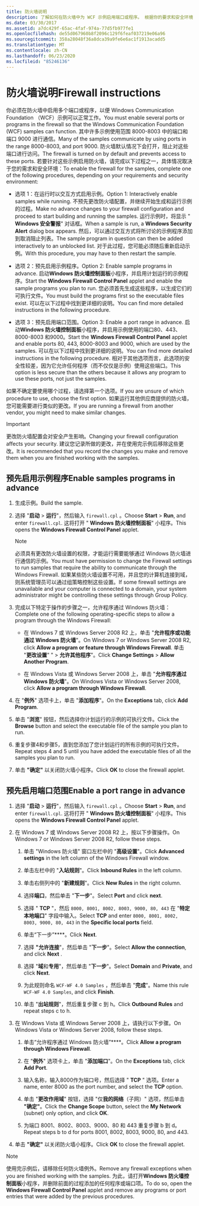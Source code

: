 ```yaml
---
title: 防火墙说明
description: 了解如何在防火墙中为 WCF 示例启用端口或程序。 根据你的要求和安全环境使用这些过程之一。
ms.date: 03/30/2017
ms.assetid: a7dc429f-65ac-4faf-974a-77d5fb977fe1
ms.openlocfilehash: de55d067960b8f2096c129f6feaf037219e06a96
ms.sourcegitcommit: 358a28048f36a8dca39a9fe6e6ac1f1913acadd5
ms.translationtype: MT
ms.contentlocale: zh-CN
ms.lasthandoff: 06/23/2020
ms.locfileid: "85246136"
---
```

# <a name="firewall-instructions"></a><span data-ttu-id="1953d-104">防火墙说明</span><span class="sxs-lookup"><span data-stu-id="1953d-104">Firewall instructions</span></span>

<span data-ttu-id="1953d-105">你必须在防火墙中启用多个端口或程序，以便 Windows Communication Foundation （WCF）示例可以正常工作。</span><span class="sxs-lookup"><span data-stu-id="1953d-105">You must enable several ports or programs in the firewall so that the Windows Communication Foundation (WCF) samples can function.</span></span> <span data-ttu-id="1953d-106">其中许多示例使用范围 8000-8003 中的端口和端口 9000 进行通信。</span><span class="sxs-lookup"><span data-stu-id="1953d-106">Many of the samples communicate by using ports in the range 8000-8003, and port 9000.</span></span> <span data-ttu-id="1953d-107">防火墙默认情况下会打开，阻止对这些端口进行访问。</span><span class="sxs-lookup"><span data-stu-id="1953d-107">The firewall is turned on by default and prevents access to these ports.</span></span> <span data-ttu-id="1953d-108">若要针对这些示例启用防火墙，请完成以下过程之一，具体情况取决于您的需求和安全环境：</span><span class="sxs-lookup"><span data-stu-id="1953d-108">To enable the firewall for the samples, complete one of the following procedures, depending on your requirements and security environment:</span></span>

- <span data-ttu-id="1953d-109">选项 1：在运行时以交互方式启用示例。</span><span class="sxs-lookup"><span data-stu-id="1953d-109">Option 1: Interactively enable samples while running.</span></span> <span data-ttu-id="1953d-110">不预先更改防火墙配置，并继续开始生成和运行示例的过程。</span><span class="sxs-lookup"><span data-stu-id="1953d-110">Make no advance changes to your firewall configuration and proceed to start building and running the samples.</span></span> <span data-ttu-id="1953d-111">运行示例时，将显示 " **Windows 安全警报**" 对话框。</span><span class="sxs-lookup"><span data-stu-id="1953d-111">When a sample is run, a **Windows Security Alert** dialog box appears.</span></span> <span data-ttu-id="1953d-112">然后，可以通过交互方式将所讨论的示例程序添加到取消阻止列表。</span><span class="sxs-lookup"><span data-stu-id="1953d-112">The sample program in question can then be added interactively to an unblocked list.</span></span> <span data-ttu-id="1953d-113">对于此过程，您可能必须随后重新启动示例。</span><span class="sxs-lookup"><span data-stu-id="1953d-113">With this procedure, you may have to then restart the sample.</span></span>

- <span data-ttu-id="1953d-114">选项 2：预先启用示例程序。</span><span class="sxs-lookup"><span data-stu-id="1953d-114">Option 2: Enable sample programs in advance.</span></span> <span data-ttu-id="1953d-115">启动**Windows 防火墙控制面板**小程序，并启用计划运行的示例程序。</span><span class="sxs-lookup"><span data-stu-id="1953d-115">Start the **Windows Firewall Control Panel** applet and enable the sample programs you plan to run.</span></span> <span data-ttu-id="1953d-116">您必须首先生成这些程序，以生成它们的可执行文件。</span><span class="sxs-lookup"><span data-stu-id="1953d-116">You must build the programs first so the executable files exist.</span></span> <span data-ttu-id="1953d-117">可以在以下过程中找到更详细的说明。</span><span class="sxs-lookup"><span data-stu-id="1953d-117">You can find more detailed instructions in the following procedure.</span></span>

- <span data-ttu-id="1953d-118">选项 3：预先启用端口范围。</span><span class="sxs-lookup"><span data-stu-id="1953d-118">Option 3: Enable a port range in advance.</span></span> <span data-ttu-id="1953d-119">启动**Windows 防火墙控制面板**小程序，并启用示例使用的端口80、443、8000-8003 和9000。</span><span class="sxs-lookup"><span data-stu-id="1953d-119">Start the **Windows Firewall Control Panel** applet and enable ports 80, 443, 8000-8003 and 9000, which are used by the samples.</span></span> <span data-ttu-id="1953d-120">可以在以下过程中找到更详细的说明。</span><span class="sxs-lookup"><span data-stu-id="1953d-120">You can find more detailed instructions in the following procedure.</span></span> <span data-ttu-id="1953d-121">相对于其他选项而言，此选项的安全性较差，因为它允许任何程序（而不仅仅是示例）使用这些端口。</span><span class="sxs-lookup"><span data-stu-id="1953d-121">This option is less secure than the others because it allows any program to use these ports, not just the samples.</span></span>

<span data-ttu-id="1953d-122">如果不确定要使用哪个过程，请选择第一个选项。</span><span class="sxs-lookup"><span data-stu-id="1953d-122">If you are unsure of which procedure to use, choose the first option.</span></span> <span data-ttu-id="1953d-123">如果运行其他供应商提供的防火墙，您可能需要进行类似的更改。</span><span class="sxs-lookup"><span data-stu-id="1953d-123">If you are running a firewall from another vendor, you might need to make similar changes.</span></span>

> [!IMPORTANT]
> <span data-ttu-id="1953d-124">更改防火墙配置会对安全产生影响。</span><span class="sxs-lookup"><span data-stu-id="1953d-124">Changing your firewall configuration affects your security.</span></span> <span data-ttu-id="1953d-125">建议您记录所做的更改，并在使用完示例后移除这些更改。</span><span class="sxs-lookup"><span data-stu-id="1953d-125">It is recommended that you record the changes you make and remove them when you are finished working with the samples.</span></span>

## <a name="enable-samples-programs-in-advance"></a><span data-ttu-id="1953d-126">预先启用示例程序</span><span class="sxs-lookup"><span data-stu-id="1953d-126">Enable samples programs in advance</span></span>

1. <span data-ttu-id="1953d-127">生成示例。</span><span class="sxs-lookup"><span data-stu-id="1953d-127">Build the sample.</span></span>

2. <span data-ttu-id="1953d-128">选择 "**启动**  >  **运行**"，然后输入 `firewall.cpl` 。</span><span class="sxs-lookup"><span data-stu-id="1953d-128">Choose **Start** > **Run**, and enter `firewall.cpl`.</span></span> <span data-ttu-id="1953d-129">这将打开 " **Windows 防火墙控制面板**" 小程序。</span><span class="sxs-lookup"><span data-stu-id="1953d-129">This opens the **Windows Firewall Control Panel** applet.</span></span>

    > [!NOTE]
    > <span data-ttu-id="1953d-130">必须具有更改防火墙设置的权限，才能运行需要能够通过 Windows 防火墙进行通信的示例。</span><span class="sxs-lookup"><span data-stu-id="1953d-130">You must have permission to change the Firewall settings to run samples that require the ability to communicate through the Windows Firewall.</span></span> <span data-ttu-id="1953d-131">如果某些防火墙设置不可用，并且您的计算机连接到域，则系统管理员可以通过组策略控制这些设置。</span><span class="sxs-lookup"><span data-stu-id="1953d-131">If some firewall settings are unavailable and your computer is connected to a domain, your system administrator might be controlling these settings through Group Policy.</span></span>

3. <span data-ttu-id="1953d-132">完成以下特定于操作的步骤之一，允许程序通过 Windows 防火墙：</span><span class="sxs-lookup"><span data-stu-id="1953d-132">Complete one of the following operating-specific steps to allow a program through the Windows Firewall:</span></span>

    - <span data-ttu-id="1953d-133">在 Windows 7 或 Windows Server 2008 R2 上，单击 "**允许程序或功能通过 Windows 防火墙**"。</span><span class="sxs-lookup"><span data-stu-id="1953d-133">On Windows 7 or Windows Server 2008 R2, click **Allow a program or feature through Windows Firewall**.</span></span> <span data-ttu-id="1953d-134">单击 "**更改设置**" "  >  **允许其他程序**"。</span><span class="sxs-lookup"><span data-stu-id="1953d-134">Click **Change Settings** > **Allow Another Program**.</span></span>

    - <span data-ttu-id="1953d-135">在 Windows Vista 或 Windows Server 2008 上，单击 "**允许程序通过 Windows 防火墙**"。</span><span class="sxs-lookup"><span data-stu-id="1953d-135">On Windows Vista or Windows Server 2008, click **Allow a program through Windows Firewall**.</span></span>

4. <span data-ttu-id="1953d-136">在 "**例外**" 选项卡上，单击 "**添加程序**"。</span><span class="sxs-lookup"><span data-stu-id="1953d-136">On the **Exceptions** tab, click **Add Program**.</span></span>

5. <span data-ttu-id="1953d-137">单击 "**浏览**" 按钮，然后选择你计划运行的示例的可执行文件。</span><span class="sxs-lookup"><span data-stu-id="1953d-137">Click the **Browse** button and select the executable file of the sample you plan to run.</span></span>

6. <span data-ttu-id="1953d-138">重复步骤4和步骤5，直到您添加了您计划运行的所有示例的可执行文件。</span><span class="sxs-lookup"><span data-stu-id="1953d-138">Repeat steps 4 and 5 until you have added the executable files of all the samples you plan to run.</span></span>

7. <span data-ttu-id="1953d-139">单击 **"确定"** 以关闭防火墙小程序。</span><span class="sxs-lookup"><span data-stu-id="1953d-139">Click **OK** to close the firewall applet.</span></span>

## <a name="enable-a-port-range-in-advance"></a><span data-ttu-id="1953d-140">预先启用端口范围</span><span class="sxs-lookup"><span data-stu-id="1953d-140">Enable a port range in advance</span></span>

1. <span data-ttu-id="1953d-141">选择 "**启动**  >  **运行**"，然后输入 `firewall.cpl` 。</span><span class="sxs-lookup"><span data-stu-id="1953d-141">Choose **Start** > **Run**, and enter `firewall.cpl`.</span></span> <span data-ttu-id="1953d-142">这将打开 " **Windows 防火墙控制面板**" 小程序。</span><span class="sxs-lookup"><span data-stu-id="1953d-142">This opens the **Windows Firewall Control Panel** applet.</span></span>

2. <span data-ttu-id="1953d-143">在 Windows 7 或 Windows Server 2008 R2 上，按以下步骤操作。</span><span class="sxs-lookup"><span data-stu-id="1953d-143">On Windows 7 or Windows Server 2008 R2, follow these steps.</span></span>

    1. <span data-ttu-id="1953d-144">单击 "Windows 防火墙" 窗口左栏中的 "**高级设置**"。</span><span class="sxs-lookup"><span data-stu-id="1953d-144">Click **Advanced settings** in the left column of the Windows Firewall window.</span></span>

    2. <span data-ttu-id="1953d-145">单击左栏中的 "**入站规则**"。</span><span class="sxs-lookup"><span data-stu-id="1953d-145">Click **Inbound Rules** in the left column.</span></span>

    3. <span data-ttu-id="1953d-146">单击右侧列中的 "**新建规则**"。</span><span class="sxs-lookup"><span data-stu-id="1953d-146">Click **New Rules** in the right column.</span></span>

    4. <span data-ttu-id="1953d-147">选择**端口**，然后单击 "**下一步**"。</span><span class="sxs-lookup"><span data-stu-id="1953d-147">Select **Port** and click **next**.</span></span>

    5. <span data-ttu-id="1953d-148">选择 " **TCP** "，然后 `8000, 8001, 8002, 8003, 9000, 80, 443` 在 "**特定本地端口**" 字段中输入。</span><span class="sxs-lookup"><span data-stu-id="1953d-148">Select **TCP** and enter `8000, 8001, 8002, 8003, 9000, 80, 443` in the **Specific local ports** field.</span></span>

    6. <span data-ttu-id="1953d-149">单击“下一步”\*\*\*\*。</span><span class="sxs-lookup"><span data-stu-id="1953d-149">Click **Next**.</span></span>

    7. <span data-ttu-id="1953d-150">选择 **"允许连接**"，然后单击 "**下一步**"。</span><span class="sxs-lookup"><span data-stu-id="1953d-150">Select **Allow the connection**, and click **Next** .</span></span>

    8. <span data-ttu-id="1953d-151">选择 "**域**和**专用**"，然后单击 "**下一步**"。</span><span class="sxs-lookup"><span data-stu-id="1953d-151">Select **Domain** and **Private**, and click **Next**.</span></span>

    9. <span data-ttu-id="1953d-152">为此规则命名 `WCF-WF 4.0 Samples` ，然后单击 "**完成**"。</span><span class="sxs-lookup"><span data-stu-id="1953d-152">Name this rule `WCF-WF 4.0 Samples`, and click **Finish**.</span></span>

    10. <span data-ttu-id="1953d-153">单击 "**出站规则**"，然后重复步骤 c 到 h。</span><span class="sxs-lookup"><span data-stu-id="1953d-153">Click **Outbound Rules** and repeat steps c to h.</span></span>

3. <span data-ttu-id="1953d-154">在 Windows Vista 或 Windows Server 2008 上，请执行以下步骤。</span><span class="sxs-lookup"><span data-stu-id="1953d-154">On Windows Vista or Windows Server 2008, follow these steps.</span></span>

    1. <span data-ttu-id="1953d-155">单击“允许程序通过 Windows 防火墙”\*\*\*\*。</span><span class="sxs-lookup"><span data-stu-id="1953d-155">Click **Allow a program through Windows Firewall**.</span></span>

    2. <span data-ttu-id="1953d-156">在 "**例外**" 选项卡上，单击 "**添加端口**"。</span><span class="sxs-lookup"><span data-stu-id="1953d-156">On the **Exceptions** tab, click **Add Port**.</span></span>

    3. <span data-ttu-id="1953d-157">输入名称，输入8000作为端口号，然后选择 " **TCP** " 选项。</span><span class="sxs-lookup"><span data-stu-id="1953d-157">Enter a name, enter 8000 as the port number, and select the **TCP** option.</span></span>

    4. <span data-ttu-id="1953d-158">单击 "**更改作用域**" 按钮，选择 "仅**我的网络**（子网）" 选项，然后单击 **"确定"**。</span><span class="sxs-lookup"><span data-stu-id="1953d-158">Click the **Change Scope** button, select the **My Network** (subnet) only option, and click **OK**.</span></span>

    5. <span data-ttu-id="1953d-159">为端口 8001、8002、8003、9000、80 和 443 重复步骤 b 到 d。</span><span class="sxs-lookup"><span data-stu-id="1953d-159">Repeat steps b to d for ports 8001, 8002, 8003, 9000, 80, and 443.</span></span>

4. <span data-ttu-id="1953d-160">单击 **"确定"** 以关闭防火墙小程序。</span><span class="sxs-lookup"><span data-stu-id="1953d-160">Click **OK** to close the firewall applet.</span></span>

> [!NOTE]
> <span data-ttu-id="1953d-161">使用完示例后，请移除任何防火墙例外。</span><span class="sxs-lookup"><span data-stu-id="1953d-161">Remove any firewall exceptions when you are finished working with the samples.</span></span> <span data-ttu-id="1953d-162">为此，请打开**Windows 防火墙控制面板**小程序，并删除前面的过程添加的任何程序或端口项。</span><span class="sxs-lookup"><span data-stu-id="1953d-162">To do so, open the **Windows Firewall Control Panel** applet and remove any programs or port entries that were added by the previous procedures.</span></span>
